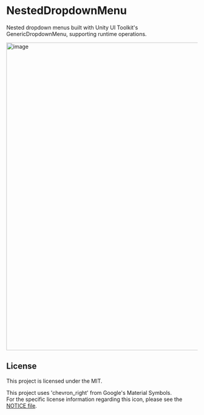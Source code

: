 # NestedDropdownMenu

Nested dropdown menus built with Unity UI Toolkit's GenericDropdownMenu, supporting runtime operations.

<img width="1758" height="808" alt="image" src="https://github.com/user-attachments/assets/31e05f89-11c2-4d7b-9845-735bc57252fc" />


## License

This project is licensed under the MIT.

This project uses 'chevron_right' from Google's Material Symbols.  
For the specific license information regarding this icon, please see the [NOTICE file](NOTICE).
